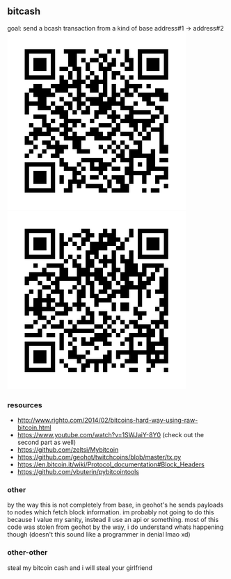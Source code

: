 ## bitcash
 goal: send a bcash transaction from a kind of base
 address#1 -> address#2
![address#1](https://github.com/dy5es41/bitcash/blob/master/qrcode_address1.png) 
![address#2](https://github.com/dy5es41/bitcash/blob/master/qrcode_address2.png)
### resources
- http://www.righto.com/2014/02/bitcoins-hard-way-using-raw-bitcoin.html
- https://www.youtube.com/watch?v=1SWJaiY-8Y0 (check out the second part as well)
- https://github.com/zeltsi/Mybitcoin
- https://github.com/geohot/twitchcoins/blob/master/tx.py
- https://en.bitcoin.it/wiki/Protocol_documentation#Block_Headers
- https://github.com/vbuterin/pybitcointools
### other
by the way this is not completely from base, in geohot's he sends payloads to nodes which fetch block information. im probably not going to do this because I value my sanity, instead il use an api or something. most of this code was stolen from geohot by the way, i do understand whats happening though (doesn't this sound like a programmer in denial lmao xd)
### other-other
steal my bitcoin cash and i will steal your girlfriend
